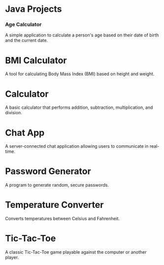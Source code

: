 # Java Projects

### Age Calculator
A simple application to calculate a person's age based on their date of birth and the current date.

# BMI Calculator
A tool for calculating Body Mass Index (BMI) based on height and weight.

# Calculator
A basic calculator that performs addition, subtraction, multiplication, and division.

# Chat App
A server-connected chat application allowing users to communicate in real-time.

# Password Generator
A program to generate random, secure passwords.

# Temperature Converter
Converts temperatures between Celsius and Fahrenheit.

# Tic-Tac-Toe
A classic Tic-Tac-Toe game playable against the computer or another player.

